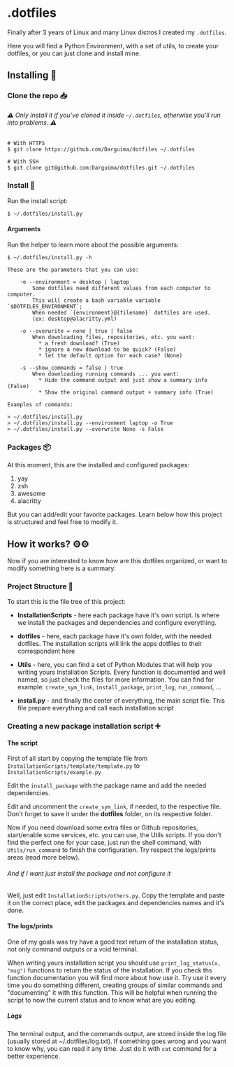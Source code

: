 # .dotfiles

Finally after 3 years of Linux and many Linux distros I created my `.dotfiles`.

Here you will find a Python Environment, with a set of utils, to create your dotfiles, or you can just clone and install mine.

## Installing 🐧

### Clone the repo 📥

###### ⚠️ Only install it if you've cloned it inside `~/.dotfiles`, otherwise you'll run into problems. ⚠️

```
# With HTTPS
$ git clone https://github.com/Darguima/dotfiles ~/.dotfiles

# With SSH
$ git clone git@github.com:Darguima/dotfiles.git ~/.dotfiles
```

### Install 🚀

Run the install script:

```
$ ~/.dotfiles/install.py
```

#### Arguments

Run the helper to learn more about the possible arguments:

```
$ ~/.dotfiles/install.py -h
```

```
These are the parameters that you can use:

	-e --environment = desktop | laptop
		Some dotfiles need different values from each computer to computer.
		This will create a bash variable variable `$DOTFILES_ENVIRONMENT`;
		When needed `{environment}@{filename}` dotfiles are used.
		(ex: desktop@alacritty.yml)

	-o --overwrite = none | true | false
		When downloading files, repositories, etc. you want:
		  * a fresh download? (True)
		  * ignore a new download to be quick? (False)
		  * let the default option for each case? (None)

	-s --show_commands = false | true
		When downloading running commands ... you want:
		  * Hide the command output and just show a summary info (False)
		  * Show the original command output + summary info (True)

Examples of commands:

> ~/.dotfiles/install.py
> ~/.dotfiles/install.py --environment laptop -o True
> ~/.dotfiles/install.py --overwrite None -s False
```

### Packages 📦

At this moment, this are the installed and configured packages:

1) yay
2) zsh
3) awesome
3) alacritty

But you can add/edit your favorite packages. Learn below how this project is structured and feel free to modify it.

## How it works? ⚙⚙

Now if you are interested to know how are this dotfiles organized, or want to modify something here is a summary:

### Project Structure 📂

To start this is the file tree of this project:

* __InstallationScripts__ - here each package have it's own script. Is where we install the packages and dependencies and configure everything. 

* __dotfiles__ - here, each package have it's own folder, with the needed dotfiles. The installation scripts will link the apps dotfiles to their correspondent here

* __Utils__ - here, you can find a set of Python Modules that will help you writing yours Installation Scripts. Every function is documented and well named, so just check the files for more information. You can find for example: `create_sym_link`, `install_package`, `print_log`, `run_command`, ...

* __install.py__ - and finally the center of everything, the main script file. This file prepare everything and call each installation script

### Creating a new package installation script ➕

#### The script

First of all start by copying the template file from `InstallationScripts/template/template.py` to `InstallationScripts/example.py`

Edit the `install_package` with the package name and add the needed dependencies.

Edit and uncomment the `create_sym_link`, if needed, to the respective file. Don't forget to save it under the __dotfiles__ folder, on its respective folder.

Now if you need download some extra files or Github repositories, start/enable some services, etc. you can use, the Utils scripts. If you don't find the perfect one for your case, just run the shell command, with `Utils/run_command` to finish the configuration. Try respect the logs/prints areas (read more below).

###### And if I want just install the package and not configure it

Well, just edit `InstallationScripts/others.py`. Copy the template and paste it on the correct place, edit the packages and dependencies names and it's done.

#### The logs/prints

One of my goals was try have a good text return of the installation status, not only command outputs or a void terminal.

When writing yours installation script you should use `print_log_status(x, "msg")` functions to return the status of the installation. If you check ths function documentation you will find more about how use it. Try use it every time you do something different, creating groups of similar commands and "documenting" it with this function. This will be helpful when running the script to now the current status and to know what are you editing.

##### Logs

The terminal output, and the commands output, are stored inside the log file (usually stored at ~/.dotfiles/log.txt). If something goes wrong and you want to know why, you can read it any time. Just do it with `cat` command for a better experience.


